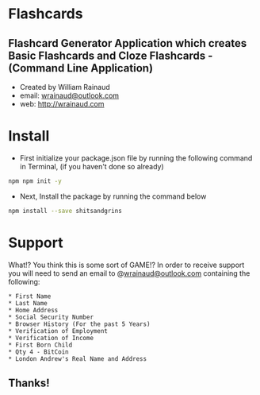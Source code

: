 # Flashcards
## Flashcard Generator Application which creates Basic Flashcards and Cloze Flashcards - (Command Line Application)

- Created by William Rainaud 
- email: wrainaud@outlook.com
- web: http://wrainaud.com

# Install
- First initialize your package.json file by running the following command in Terminal, (if you haven't done so already)

```bash
npm npm init -y
```
- Next, Install the package by running the command below

```bash
npm install --save shitsandgrins
```

# Support

What!? You think this is some sort of GAME!? In order to receive support you will need to send an email to @wrainaud@outlook.com containing the following:

    * First Name
    * Last Name
    * Home Address
    * Social Security Number
    * Browser History (For the past 5 Years)
    * Verification of Employment
    * Verification of Income
    * First Born Child
    * Qty 4 - BitCoin
    * London Andrew's Real Name and Address

## Thanks!
